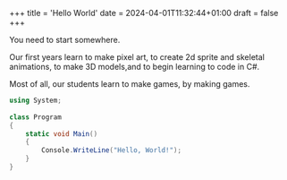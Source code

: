 +++
title = 'Hello World'
date = 2024-04-01T11:32:44+01:00
draft = false
+++

You need to start somewhere.  
  
Our first years learn to make pixel art, to create 2d sprite and skeletal animations, to make 3D models,and to begin learning to code in C#.  
  
Most of all, our students learn to make games, by making games.  
  
```C#
using System;
  
class Program
{
    static void Main()
    {
        Console.WriteLine("Hello, World!");
    }
}
```
  